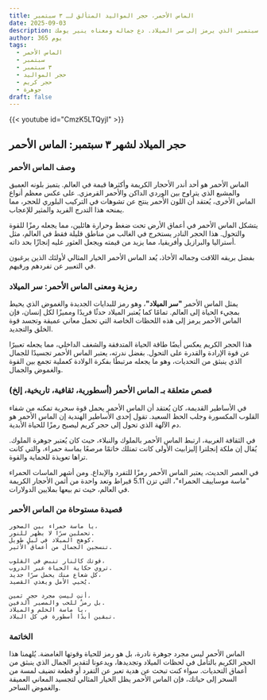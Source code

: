 ```yaml
---
title: الماس الأحمر، حجر المواليد المتألق لـ ٣ سبتمبر
date: 2025-09-03
description: اشعر بأهمية الماس الأحمر، حجر المواليد لـ ٣ سبتمبر الذي يرمز إلى سر الميلاد. دع جماله ومعناه ينير يومك.
author: 365 يوم
tags:
  - الماس الأحمر
  - سبتمبر
  - ٣ سبتمبر
  - حجر المواليد
  - حجر كريم
  - جوهرة
draft: false
---
```


{{< youtube id="CmzK5LTQyjI" >}}

## حجر الميلاد لشهر ٣ سبتمبر: الماس الأحمر

### وصف الماس الأحمر

الماس الأحمر هو أحد أندر الأحجار الكريمة وأكثرها قيمة في العالم. يتميز بلونه العميق والمشبع الذي يتراوح بين الوردي الداكن والأحمر القرمزي. على عكس معظم أنواع الماس الأخرى، يُعتقد أن اللون الأحمر ينتج عن تشوهات في التركيب البلوري للحجر، مما يمنحه هذا التدرج الفريد والمثير للإعجاب.

يتشكل الماس الأحمر في أعماق الأرض تحت ضغط وحرارة هائلين، مما يجعله رمزًا للقوة والتحول. هذا الحجر النادر يستخرج في الغالب من مناطق قليلة فقط في العالم، مثل أستراليا والبرازيل وأفريقيا، مما يزيد من قيمته ويجعل العثور عليه إنجازًا بحد ذاته.

بفضل بريقه اللافت وجماله الأخاذ، يُعد الماس الأحمر الخيار المثالي لأولئك الذين يرغبون في التعبير عن تفردهم ورقيهم.

### رمزية ومعنى الماس الأحمر: سر الميلاد

يمثل الماس الأحمر **"سر الميلاد"**، وهو رمز للبدايات الجديدة والغموض الذي يحيط بمجيء الحياة إلى العالم. تمامًا كما يُعتبر الميلاد حدثًا فريدًا ومميزًا لكل إنسان، فإن الماس الأحمر يرمز إلى هذه اللحظات الخاصة التي تحمل معاني عميقة وتجسد قوة الخلق والتجديد.

هذا الحجر الكريم يعكس أيضًا طاقة الحياة المتدفقة والشغف الداخلي، مما يجعله تعبيرًا عن قوة الإرادة والقدرة على التحول. بفضل ندرته، يعتبر الماس الأحمر تجسيدًا للجمال الذي ينبثق من التحديات، وهو ما يجعله مرتبطًا بفكرة الولادة كعملية تجمع بين القوة والغموض والجمال.

### قصص متعلقة بـ الماس الأحمر (أسطورية، ثقافية، تاريخية، إلخ)

في الأساطير القديمة، كان يُعتقد أن الماس الأحمر يحمل قوة سحرية تمكنه من شفاء القلوب المكسورة وجلب الحظ السعيد. تقول إحدى الأساطير الهندية إن الماس الأحمر هو دم الآلهة الذي تحول إلى حجر كريم ليصبح رمزًا للحياة الأبدية.

في الثقافة الغربية، ارتبط الماس الأحمر بالملوك والنبلاء، حيث كان يُعتبر جوهرة الملوك. يُقال إن ملكة إنجلترا إليزابيث الأولى كانت تمتلك خاتمًا مرصعًا بماسة حمراء، والتي كانت تراها تعويذة للحماية والقوة.

في العصر الحديث، يعتبر الماس الأحمر رمزًا للتفرد والإبداع. ومن أشهر الماسات الحمراء "ماسة موساييف الحمراء"، التي تزن 5.11 قيراط وتعد واحدة من أثمن الأحجار الكريمة في العالم، حيث تم بيعها بملايين الدولارات.

### قصيدة مستوحاة من الماس الأحمر

```
يا ماسة حمراء بين الصخور،  
تحملين سرًا لا يظهر للنور.  
كوهج الميلاد في ليلٍ طويل،  
تنسجين الجمال من أعماق الأثير.

قوتك كالنار تنبض في القلوب،  
تروي حكاية الحياة عبر الدروب.  
كل شعاع منك يحمل سرًا جديد،  
يُحيي الأمل ويغذي القصيد.

أنتِ ليستِ مجرد حجرٍ ثمين،  
بل رمزٌ للحب والمصير الدفين.  
يا ماسة الحلم والميلاد،  
تبقين أبدًا أسطورة في كل البلاد.
```

### الخاتمة

الماس الأحمر ليس مجرد جوهرة نادرة، بل هو رمز للحياة وقوتها الغامضة. يُلهمنا هذا الحجر الكريم بالتأمل في لحظات الميلاد وتجديدها، ويدعونا لتقدير الجمال الذي ينبثق من أعماق التحديات. سواء كنت تبحث عن هدية تعبر عن التفرد أو قطعة تضيف لمسة من السحر إلى حياتك، فإن الماس الأحمر يظل الخيار المثالي لتجسيد المعاني العميقة والغموض الساحر.